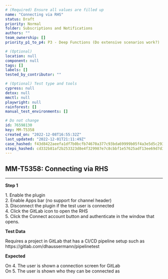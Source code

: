 ```yaml
---
# (Required) Ensure all values are filled up
name: "Connecting via RHS"
status: Draft
priority: Normal
folder: Subscriptions and Notifications
authors: ""
team_ownership: []
priority_p1_to_p4: P3 - Deep Functions (Do extensive scenarios work?)

# (Optional)
location: null
component: null
tags: []
labels: []
tested_by_contributor: ""

# (Optional) Test type and tools
cypress: null
detox: null
mmctl: null
playwright: null
rainforest: []
manual_test_environments: []

# Do not change
id: 76598130
key: MM-T5358
created_on: "2022-12-08T16:55:32Z"
last_updated: "2022-12-01T21:11:49Z"
case_hashed: f43d8422aeefa1df7b0bcfb74670a377c93bda69999b05f4a3e5d5c2932e553deacef3b955e618806f2cc74486540502
steps_hashed: cd332b81af2b253323d8e4f329987e7c8cbbf1e57625adf13ee69d7d35f0b5ff2702834bb2feca70ee17815503f2261b
---
```


<!-- (Auto-generated) Based on frontmatter's "key" and "name" -->

## MM-T5358: Connecting via RHS

---

**Step 1**

1\. Enable the plugin\
2\. Enable Apps bar (no support for channel header)\
3\. Disconnect the plugin if the test user is connected\
4\. Click the GitLab icon to open the RHS\
5\. Click the Connect account button and authenticate in the window that opens.

**Test Data**

Requires a project in GitLab that has a CI/CD pipeline setup such as https\://gitlab.com/dhaussermann/pipelinetest

**Expected**

On 4. The user is shown a connection screen for GitLab\
On 5. The user is shown who they can be connected as
